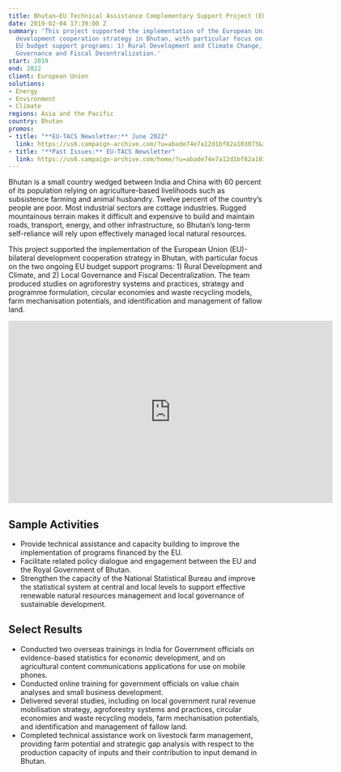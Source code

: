 ```yaml
---
title: Bhutan—EU Technical Assistance Complementary Support Project (EU-TACS)
date: 2019-02-04 17:39:00 Z
summary: 'This project supported the implementation of the European Union (EU)-bilateral
  development cooperation strategy in Bhutan, with particular focus on the two ongoing
  EU budget support programs: 1) Rural Development and Climate Change, and 2) Local
  Governance and Fiscal Decentralization.'
start: 2019
end: 2022
client: European Union
solutions:
- Energy
- Environment
- Climate
regions: Asia and the Pacific
country: Bhutan
promos:
- title: "**EU-TACS Newsletter:** June 2022"
  link: https://us6.campaign-archive.com/?u=abade74e7a12d1bf82a103073&id=1c6a7ea9e4
- title: "**Past Issues:** EU-TACS Newsletter"
  link: https://us6.campaign-archive.com/home/?u=abade74e7a12d1bf82a103073&id=c3c2ca6d56
---
```


Bhutan is a small country wedged between India and China with 60 percent of its population relying on agriculture-based livelihoods such as subsistence farming and animal husbandry. Twelve percent of the country’s people are poor. Most industrial sectors are cottage industries. Rugged mountainous terrain makes it difficult and expensive to build and maintain roads, transport, energy, and other infrastructure, so Bhutan’s long-term self-reliance will rely upon effectively managed local natural resources.

This project supported the implementation of the European Union (EU)-bilateral development cooperation strategy in Bhutan, with particular focus on the two ongoing EU budget support programs: 1) Rural Development and Climate, and 2) Local Governance and Fiscal Decentralization. The team produced studies on agroforestry systems and practices, strategy and programme formulation, circular economies and waste recycling models, farm mechanisation potentials, and identification and management of fallow land.

<iframe src="https://player.vimeo.com/video/752174427?h=add14b2e9b" width="640" height="360" frameborder="0" allow="autoplay; fullscreen; picture-in-picture" allowfullscreen></iframe>

## Sample Activities

* Provide technical assistance and capacity building to improve the implementation of programs financed by the EU.
* Facilitate related policy dialogue and engagement between the EU and the Royal Government of Bhutan.
* Strengthen the capacity of the National Statistical Bureau and improve the statistical system at central and local levels to support effective renewable natural resources management and local governance of sustainable development.

## Select Results

* Conducted two overseas trainings in India for Government officials on evidence-based statistics for economic development, and on agricultural content communications applications for use on mobile phones.
* Conducted online training for government officials on value chain analyses and small business development.
* Delivered several studies, including on local government rural revenue mobilisation strategy, agroforestry systems and practices, circular economies and waste recycling models, farm mechanisation potentials, and identification and management of fallow land.
* Completed technical assistance work on livestock farm management, providing farm potential and strategic gap analysis with respect to the production capacity of inputs and their contribution to input demand in Bhutan.